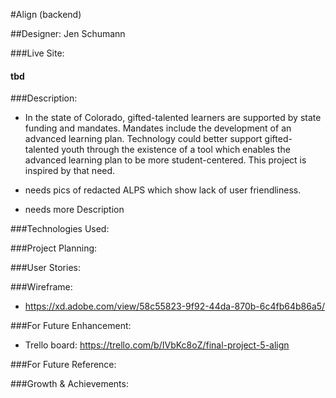 #Align (backend)

##Designer: Jen Schumann

###Live Site:
#### tbd

###Description:
- In the state of Colorado, gifted-talented learners are supported by state funding and mandates.  Mandates include the development of an advanced learning plan.  Technology could better support gifted-talented youth through the existence of a tool which enables the advanced learning plan to be more student-centered.  This project is inspired by that need.

- needs pics of redacted ALPS which show lack of user friendliness.

- needs more Description

###Technologies Used:

###Project Planning:

###User Stories:

###Wireframe:

- https://xd.adobe.com/view/58c55823-9f92-44da-870b-6c4fb64b86a5/

###For Future Enhancement:

- Trello board: https://trello.com/b/IVbKc8oZ/final-project-5-align

###For Future Reference:

###Growth & Achievements:
